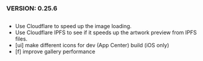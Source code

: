 ### VERSION: 0.25.6
##
- Use Cloudflare to speed up the image loading. 
- Use Cloudflare IPFS to see if it speeds up the artwork preview from IPFS files.
- [ui] make different icons for dev (App Center) build (iOS only)
- [f] improve gallery performance